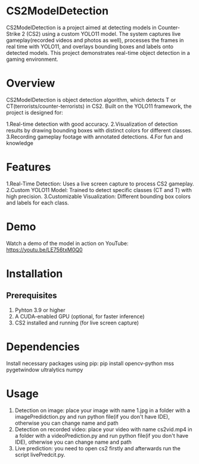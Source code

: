 # CS2ModelDetection
CS2ModelDetection is a project aimed at detecting models in Counter-Strike 2 (CS2) using a custom YOLO11 model. The system captures live gameplay(recorded videos and photos as well), processes the frames in real time with YOLO11, and overlays bounding boxes and labels onto detected models. This project demonstrates real-time object detection in a gaming environment.

<toc>
    <section id="1" title="Introduction">
        <subsection id="1.1" title="Project Overview"/>
        <subsection id="1.2" title="Features"/>
    </section>
    <section id="2" title="Installation">
        <subsection id="2.1" title="Requirements"/>
        <subsection id="2.2" title="Setup"/>
    </section>

# Overview

CS2ModelDetection is object detection algorithm, which detects T or CT(terrorists/counter-terrorists) in CS2. Built on the YOLO11 framework, the project is designed for:

1.Real-time detection with good accuracy.
2.Visualization of detection results by drawing bounding boxes with distinct colors for different classes.
3.Recording gameplay footage with annotated detections.
4.For fun and knowledge

# Features

1.Real-Time Detection: Uses a live screen capture to process CS2 gameplay.
2.Custom YOLO11 Model: Trained to detect specific classes (CT and T) with high precision.
3.Customizable Visualization: Different bounding box colors and labels for each class.

# Demo 
Watch a demo of the model in action on YouTube:
https://youtu.be/LE756txM0Q0

# Installation 
## Prerequisites

1. Pyhton 3.9 or higher
2. A CUDA-enabled GPU (optional, for faster inference)
3. CS2 installed and running (for live screen capture)

# Dependencies 
Install necessary packages using pip:
pip install opencv-python mss pygetwindow ultralytics numpy

# Usage
1. Detection on image: place your image with name 1.jpg in a folder with a imagePredidction.py and run python file(if you don't have IDE), otherwise you can change name and path
2. Detection on recorded video: place your video with name cs2vid.mp4 in a folder with a videoPrediction.py and run python file(if you don't have IDE), otherwise you can change name and path
3. Live prediction: you need to open cs2 firstly and afterwards run the script livePredcit.py.











